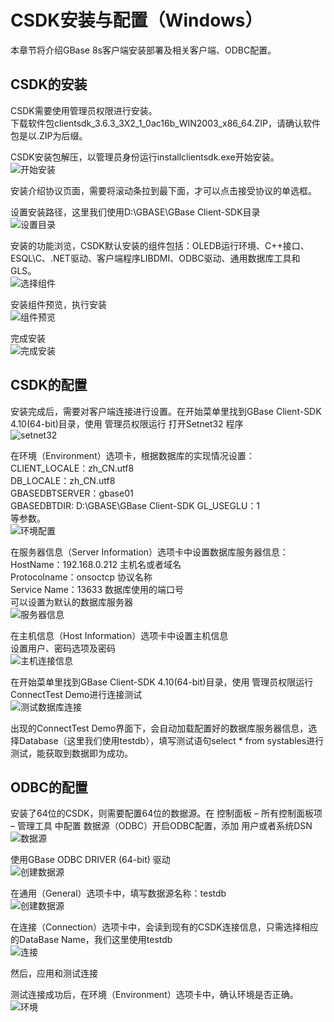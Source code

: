 # CSDK安装与配置（Windows）  
本章节将介绍GBase 8s客户端安装部署及相关客户端、ODBC配置。  

## CSDK的安装  
CSDK需要使用管理员权限进行安装。  
下载软件包clientsdk_3.6.3_3X2_1_0ac16b_WIN2003_x86_64.ZIP，请确认软件包是以.ZIP为后缀。  

CSDK安装包解压，以管理员身份运行installclientsdk.exe开始安装。  
![开始安装](../_static/02_Install/03_CSDK_Win/csdk_win_01.png "开始安装")  

安装介绍协议页面，需要将滚动条拉到最下面，才可以点击接受协议的单选框。  
 
设置安装路径，这里我们使用D:\GBASE\GBase Client-SDK目录  
![设置目录](../_static/02_Install/03_CSDK_Win/csdk_win_02.png "设置目录")    
 
安装的功能浏览，CSDK默认安装的组件包括：OLEDB运行环境、C++接口、ESQL\C、.NET驱动、客户端程序LIBDMI、ODBC驱动、通用数据库工具和GLS。  
![选择组件](../_static/02_Install/03_CSDK_Win/csdk_win_03.png "选择组件")    

安装组件预览，执行安装  
![组件预览](../_static/02_Install/03_CSDK_Win/csdk_win_04.png "组件预览")  
 
完成安装  
![完成安装](../_static/02_Install/03_CSDK_Win/csdk_win_05.png "完成安装")  
 
## CSDK的配置  
安装完成后，需要对客户端连接进行设置。在开始菜单里找到GBase Client-SDK 4.10(64-bit)目录，使用 管理员权限运行 打开Setnet32 程序  
![setnet32](../_static/02_Install/03_CSDK_Win/csdk_win_06.png "setnet32")  

在环境（Environment）选项卡，根据数据库的实现情况设置：  
CLIENT_LOCALE：zh_CN.utf8  
DB_LOCALE：zh_CN.utf8  
GBASEDBTSERVER：gbase01  
GBASEDBTDIR: D:\GBASE\GBase Client-SDK
GL_USEGLU：1  
等参数。  
![环境配置](../_static/02_Install/03_CSDK_Win/csdk_win_07.png "环境配置")  
 
在服务器信息（Server Information）选项卡中设置数据库服务器信息：  
HostName：192.168.0.212     主机名或者域名  
Protocolname：onsoctcp      协议名称  
Service Name：13633         数据库使用的端口号  
可以设置为默认的数据库服务器  
![服务器信息](../_static/02_Install/03_CSDK_Win/csdk_win_08.png "服务器信息")  
 
在主机信息（Host Information）选项卡中设置主机信息  
设置用户、密码选项及密码  
![主机连接信息](../_static/02_Install/03_CSDK_Win/csdk_win_09.png "主机连接信息")  
 
在开始菜单里找到GBase Client-SDK 4.10(64-bit)目录，使用 管理员权限运行 ConnectTest Demo进行连接测试  
![测试数据库连接](../_static/02_Install/03_CSDK_Win/csdk_win_10.png "测试数据库连接")  

出现的ConnectTest Demo界面下，会自动加载配置好的数据库服务器信息，选择Database（这里我们使用testdb），填写测试语句select * from systables进行测试，能获取到数据即为成功。  
 
## ODBC的配置  
安装了64位的CSDK，则需要配置64位的数据源。在 控制面板 – 所有控制面板项 – 管理工具 中配置 数据源（ODBC）开启ODBC配置，添加 用户或者系统DSN  
![数据源](../_static/02_Install/03_CSDK_Win/csdk_win_11.png "数据源")    

使用GBase ODBC DRIVER (64-bit) 驱动  
![创建数据源](../_static/02_Install/03_CSDK_Win/csdk_win_12.png "创建数据源")    
 
在通用（General）选项卡中，填写数据源名称：testdb  
![创建数据源](../_static/02_Install/03_CSDK_Win/csdk_win_13.png "创建数据源")    
 
在连接（Connection）选项卡中，会读到现有的CSDK连接信息，只需选择相应的DataBase Name，我们这里使用testdb  
![连接](../_static/02_Install/03_CSDK_Win/csdk_win_14.png "连接")    

然后，应用和测试连接  
 
测试连接成功后，在环境（Environment）选项卡中，确认环境是否正确。  
![环境](../_static/02_Install/03_CSDK_Win/csdk_win_15.png "环境")    
 